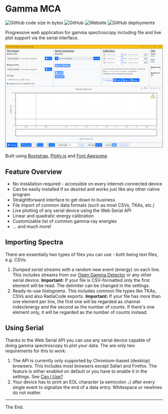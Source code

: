 # Gamma MCA

![GitHub code size in bytes](https://img.shields.io/github/languages/code-size/Open-Gamma-Project/Gamma-MCA?style=flat-square) ![GitHub](https://img.shields.io/github/license/Open-Gamma-Project/Gamma-MCA?style=flat-square) ![Website](https://img.shields.io/website?url=https%3A%2F%2Fspectrum.nuclearphoenix.xyz&style=flat-square) ![GitHub deployments](https://img.shields.io/github/deployments/Open-Gamma-Project/Gamma-MCA/github-pages?label=GitHub%20%20Pages&style=flat-square)

Progressive web application for gamma spectroscopy including file and live plot support via the serial interface.

![example spectrum](/assets/screenshots/pwa.PNG)

Built using [Bootstrap](https://github.com/twbs/bootstrap), [Plotly.js](https://github.com/plotly/plotly.js) and [Font Awesome](https://github.com/FortAwesome/Font-Awesome).

## Feature Overview

* No installation required - accessible on every internet-connected device
* Can be easily installed if so desired and works just like any other native program
* Straightforward interface to get down to business
* File import of common data formats (such as most CSVs, TKAs, etc.)
* Live plotting of any serial device using the Web Serial API
* Linear and quadratic energy calibration
* Customizable list of common gamma-ray energies
* ... and much more!

## Importing Spectra

There are essentially two types of files you can use - both being text files, e.g. CSVs:

1. _Dumped serial streams_ with a random new event (energy) on each line. This includes streams from our [Open Gamma Detector](https://github.com/Open-Gamma-Project/Open-Gamma-Detector) or any other serial device. **Important:** If your file is CSV-formatted only the first element will be read. The delimiter can be changed in the settings.
2. Ready-to-use _histograms_. This includes common file types like TKAs, CSVs and also RadiaCode exports. **Important:** If your file has more than one element per line, the first one will be regarded as channel index/energy and the second as the number of counts. If there's one element only, it will be regarded as the number of counts instead.

## Using Serial

Thanks to the Web Serial API you can use any serial device capable of doing gamma spectroscopy to plot your data. The are only two requirements for this to work:

1. The API is currently only supported by Chromium-based (desktop) browsers. This includes most browsers except Safari and Firefox. The feature is either enabled on default or you have to enable it in the settings. See [Can I Use?](https://caniuse.com/web-serial)
2. Your device has to print an EOL character (a semicolon `;`) after every single event to signalize the end of a data entry. Whitespace or newlines do not matter.

---

The End.
